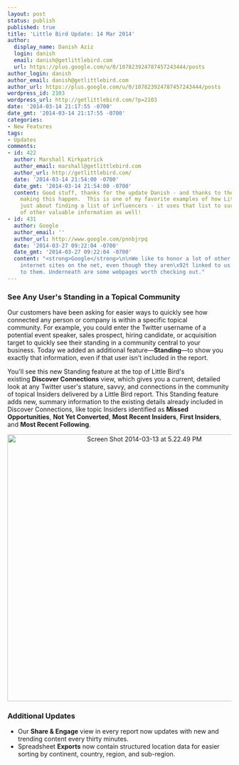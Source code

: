 ```yaml
---
layout: post
status: publish
published: true
title: 'Little Bird Update: 14 Mar 2014'
author:
  display_name: Danish Aziz
  login: danish
  email: danish@getlittlebird.com
  url: https://plus.google.com/u/0/107823924787457243444/posts
author_login: danish
author_email: danish@getlittlebird.com
author_url: https://plus.google.com/u/0/107823924787457243444/posts
wordpress_id: 2103
wordpress_url: http://getlittlebird.com/?p=2103
date: '2014-03-14 21:17:55 -0700'
date_gmt: '2014-03-14 21:17:55 -0700'
categories:
- New Features
tags:
- Updates
comments:
- id: 422
  author: Marshall Kirkpatrick
  author_email: marshall@getlittlebird.com
  author_url: http://getlittlebird.com/
  date: '2014-03-14 21:54:00 -0700'
  date_gmt: '2014-03-14 21:54:00 -0700'
  content: Good stuff, thanks for the update Danish - and thanks to the Dev team for
    making this happen.  This is one of my favorite examples of how Little Bird isn't
    just about finding a list of influencers - it uses that list to surface all kinds
    of other valuable information as well!
- id: 431
  author: Google
  author_email: ''
  author_url: http://www.google.com/pnnbjrpq
  date: '2014-03-27 09:22:04 -0700'
  date_gmt: '2014-03-27 09:22:04 -0700'
  content: "<strong>Google</strong>\n\nWe like to honor a lot of other world-wide-web
    internet sites on the net, even though they aren\x92t linked to us, by linking
    to them. Underneath are some webpages worth checking out."
---
```

<h3>See Any User's Standing in a Topical Community</h3>
<p>Our customers have been asking for easier ways to quickly see how connected any person or company is within a specific topical community. For example, you could enter the Twitter username of a potential event speaker, sales prospect, hiring candidate, or acquisition target to quickly see their standing in a community central to your business. Today we added an additional feature—<strong>Standing</strong>—to show you exactly that information, even if that user isn't included in the report.</p>
<p>You'll see this new Standing feature at the top of Little Bird's existing <strong>Discover Connections</strong> view, which gives you a current, detailed look at any Twitter user's stature, savvy, and connections in the community of topical Insiders delivered by a Little Bird report. This Standing feature adds new, summary information to the existing details already included in Discover Connections, like topic Insiders identified as <strong>Missed Opportunities</strong>, <strong>Not Yet Converted</strong>, <strong>Most Recent Insiders</strong>, <strong>First Insiders</strong>, and <strong>Most Recent Following</strong>.</p>
<p style="text-align: center;"><a href="http://getlittlebird.com/wp-content/uploads/2014/03/Screen-Shot-2014-03-13-at-5.22.49-PM.png"><img class="aligncenter  wp-image-2150" alt="Screen Shot 2014-03-13 at 5.22.49 PM" src="http://getlittlebird.com/wp-content/uploads/2014/03/Screen-Shot-2014-03-13-at-5.22.49-PM.png" width="600" /></a></p>
<h3 style="text-align: left;">Additional Updates</h3>
<ul>
<li>Our <strong>Share &amp; Engage</strong> view in every report now updates with new and trending content every thirty minutes.</li>
<li>Spreadsheet <strong>Exports</strong> now contain structured location data for easier sorting by continent, country, region, and sub-region.</li>
</ul>
